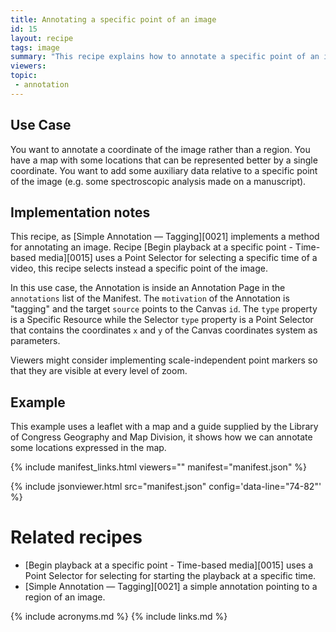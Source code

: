 ```yaml
---
title: Annotating a specific point of an image
id: 15
layout: recipe
tags: image
summary: "This recipe explains how to annotate a specific point of an image."
viewers:
topic:
 - annotation
---
```


## Use Case
You want to annotate a coordinate of the image rather than a region. You have a map with some locations that can be represented better by a single coordinate. You want to add some auxiliary data relative to a specific point of the image (e.g. some spectroscopic analysis made on a manuscript).

## Implementation notes

This recipe, as [Simple Annotation — Tagging][0021] implements a method for annotating an image. Recipe [Begin playback at a specific point - Time-based media][0015] uses a Point Selector for selecting a specific time of a video, this recipe selects instead a specific point of the image.

In this use case, the Annotation is inside an Annotation Page in the `annotations` list of the Manifest. The `motivation` of the Annotation is "tagging" and the target `source` points to the Canvas `id`. The `type` property is a Specific Resource while the Selector `type` property is a Point Selector that contains the coordinates `x` and `y` of the Canvas coordinates system as parameters.

Viewers might consider implementing scale-independent point markers so that they are visible at every level of zoom.

## Example

This example uses a leaflet with a map and a guide supplied by the Library of Congress Geography and Map Division, it shows how we can annotate some locations expressed in the map.

{% include manifest_links.html viewers="" manifest="manifest.json" %}

{% include jsonviewer.html src="manifest.json" config='data-line="74-82"' %}

# Related recipes

* [Begin playback at a specific point - Time-based media][0015] uses a Point Selector for selecting for starting the playback at a specific time.
* [Simple Annotation — Tagging][0021] a simple annotation pointing to a region of an image.

{% include acronyms.md %}
{% include links.md %}
